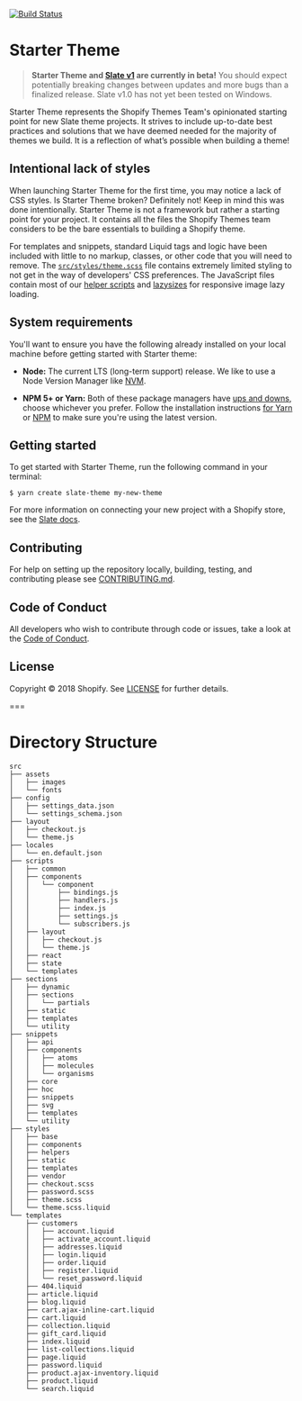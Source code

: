 [![Build Status](https://travis-ci.org/Shopify/starter-theme.svg?branch=master)](https://travis-ci.org/Shopify/starter-theme)

# Starter Theme

> **Starter Theme and [Slate v1](https://github.com/Shopify/slate) are currently in beta!** You should expect potentially breaking changes between updates and more bugs than a finalized release. Slate v1.0 has not yet been tested on Windows.

Starter Theme represents the Shopify Themes Team's opinionated starting point for new Slate theme projects. It strives to include up-to-date best practices and solutions that we have deemed needed for the majority of themes we build. It is a reflection of what’s possible when building a theme!

## Intentional lack of styles

When launching Starter Theme for the first time, you may notice a lack of CSS styles. Is Starter Theme broken? Definitely not! Keep in mind this was done intentionally. Starter Theme is not a framework but rather a starting point for your project. It contains all the files the Shopify Themes team considers to be the bare essentials to building a Shopify theme.

For templates and snippets, standard Liquid tags and logic have been included with little to no markup, classes, or other code that you will need to remove. The [`src/styles/theme.scss`](https://github.com/Shopify/starter-theme/blob/master/src/assets/styles/theme.scss) file contains extremely limited styling to not get in the way of developers' CSS preferences. The JavaScript files contain most of our [helper scripts](https://github.com/Shopify/theme-scripts/tree/master/packages) and [lazysizes](https://github.com/aFarkas/lazysizes) for responsive image lazy loading.

## System requirements

You'll want to ensure you have the following already installed on your local machine before getting started with Starter theme:

- **Node:** The current LTS (long-term support) release. We like to use a Node Version Manager like [NVM](https://github.com/creationix/nvm).

- **NPM 5+ or Yarn:** Both of these package managers have [ups and downs](https://blog.risingstack.com/yarn-vs-npm-node-js-package-managers/), choose whichever you prefer. Follow the installation instructions [for Yarn](https://yarnpkg.com/en/docs/install) or [NPM](https://www.npmjs.com/get-npm) to make sure you're using the latest version.

## Getting started

To get started with Starter Theme, run the following command in your terminal:

```
$ yarn create slate-theme my-new-theme
```

For more information on connecting your new project with a Shopify store, see the [Slate docs](https://github.com/Shopify/slate/wiki/3.-Connect-to-your-store).

## Contributing

For help on setting up the repository locally, building, testing, and contributing
please see [CONTRIBUTING.md](https://github.com/Shopify/starter-theme/blob/master/CONTRIBUTING.md).

## Code of Conduct

All developers who wish to contribute through code or issues, take a look at the
[Code of Conduct](https://github.com/Shopify/starter-theme/blob/master/CODE_OF_CONDUCT.md).

## License

Copyright © 2018 Shopify. See [LICENSE](https://github.com/Shopify/starter-theme/blob/master/LICENSE) for further details.


===

# Directory Structure
```
src
├── assets
│   ├── images
│   └── fonts
├── config
│   ├── settings_data.json
│   └── settings_schema.json
├── layout
│   ├── checkout.js
│   └── theme.js
├── locales
│   └── en.default.json
├── scripts
│   ├── common
│   ├── components
│   │   └── component
│   │       ├── bindings.js
│   │       ├── handlers.js
│   │       ├── index.js
│   │       ├── settings.js
│   │       └── subscribers.js
│   ├── layout
│   │   ├── checkout.js
│   │   └── theme.js
│   ├── react
│   ├── state
│   └── templates
├── sections
│   ├── dynamic
│   ├── sections
│   │   └── partials
│   ├── static
│   ├── templates
│   └── utility
├── snippets
│   ├── api
│   ├── components
│   │   ├── atoms
│   │   ├── molecules
│   │   └── organisms
│   ├── core
│   ├── hoc
│   ├── snippets
│   ├── svg
│   ├── templates
│   └── utility
├── styles
│   ├── base
│   ├── components
│   ├── helpers
│   ├── static
│   ├── templates
│   ├── vendor
│   ├── checkout.scss
│   ├── password.scss
│   ├── theme.scss
│   └── theme.scss.liquid
└── templates
    ├── customers
    │   ├── account.liquid
    │   ├── activate_account.liquid
    │   ├── addresses.liquid
    │   ├── login.liquid
    │   ├── order.liquid
    │   ├── register.liquid
    │   └── reset_password.liquid
    ├── 404.liquid
    ├── article.liquid
    ├── blog.liquid
    ├── cart.ajax-inline-cart.liquid
    ├── cart.liquid
    ├── collection.liquid
    ├── gift_card.liquid
    ├── index.liquid
    ├── list-collections.liquid
    ├── page.liquid
    ├── password.liquid
    ├── product.ajax-inventory.liquid
    ├── product.liquid
    └── search.liquid
```
